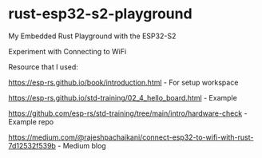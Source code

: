 # rust-esp32-s2-playground

My Embedded Rust Playground with the ESP32-S2

Experiment with Connecting to WiFi

Resource that I used:

https://esp-rs.github.io/book/introduction.html - For setup workspace

https://esp-rs.github.io/std-training/02_4_hello_board.html - Example

https://github.com/esp-rs/std-training/tree/main/intro/hardware-check - Example repo

https://medium.com/@rajeshpachaikani/connect-esp32-to-wifi-with-rust-7d12532f539b - Medium blog
